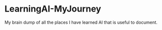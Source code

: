 # LearningAI-MyJourney
My brain dump of all the places I have learned AI that is useful to document.
